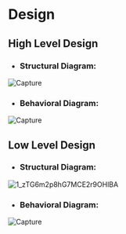 # Design
## High Level Design
- ### Structural Diagram:
![Capture](https://user-images.githubusercontent.com/61946877/132428104-a85afdac-b628-45f7-a14c-b9a2b5cbcc1f.JPG)

- ### Behavioral Diagram:
![Capture](https://user-images.githubusercontent.com/61946877/132428247-a56d8153-bc5c-427a-87ed-409ef6ba533d.JPG)

## Low Level Design
- ### Structural Diagram:
![1_zTG6m2p8hG7MCE2r9OHlBA](https://user-images.githubusercontent.com/61946877/132428834-0c17ba3d-d53e-4c96-aeb0-e68ccb4b7532.png)

- ### Behavioral Diagram:
![Capture](https://user-images.githubusercontent.com/61946877/132429387-56fe6273-7817-4c70-9990-7432d1750faf.JPG)

